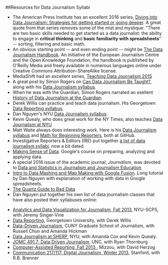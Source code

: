##Resources for Data Journalism Syllabi

- The American Press Institute has an excellent 2016 series, [Diving into Data Journalism: Strategies for getting started or going deeper](https://www.americanpressinstitute.org/publications/reports/strategy-studies/data-journalism/). A great quote from that series removes some of the mist and mystique: "There are two basic skills needed to get started as a data journalist: the ability to engage in **critical thinking** and **basic familiarity with spreadsheets**" -- sorting, filtering and basic math.
- An obvious starting point -- and even ending point -- might be [The Data Journalism Handbook](http://datajournalismhandbook.org/1.0/en/). An initiative of the European Journalism Centre and the Open Knowledge Foundation, the handbook is published by O'Reilly Media and freely available in numerous languages online under Creative Commons Attribution-ShareAlike license.
- MediaShift had an excellent series, [Teaching Data Journalism 2015](http://mediashift.org/2015/03/special-series-teaching-data-journalism-2015/)
- A great post by Simon Rogers on [Can Data Journalism Be Taught?](http://simonrogers.net/2015/01/16/can-data-journalism-be-taught/), along with his [Data Journalism syllabus](http://simonrogers.github.io/datajournalism/).
- When he was with the Guardian, Simon Rogers narrated an exellent [History of Data Journalism at the Guardian](http://www.theguardian.com/news/datablog/video/2013/apr/04/history-of-data-journalism-video)
- Derek Willis can practice and teach data journalism. His Georgetown [Data Reporting syllabus](http://dwillis.github.io/data-reporting/).
- Dan Nguyen's NYU [Data Journalism syllabus](http://www.smalldatajournalism.com/class/).
- Kevin Quealy, who does great work for the NY Times, also teaches [Data Journalism at NYU](http://kpq.github.io/sherp-31/)
- Matt Waite always does interesting work. Here is his [Data Journalism syllabus](https://github.com/mattwaite/JOUR407-Data-Journalism) and [Math for Beginning Reporters](https://github.com/mattwaite/MathForBeginningReporters), both at GitHub.
- Investigative Reporters & Editors (IRE) put together [a list of data journalism syllabi](https://ire.org/resource-center/educators-center/syllabi/), now a bit dated.
- [Making Sense of Data](https://datasense.withgoogle.com/course). Google's course on preparing, analyzing and applying data.
- A special 2016 issue of the academic journal, *Journalism*, was devoted to [Data and Statistics in Journalism and Journalism Education](http://jou.sagepub.com/content/17/1.toc)
- [Intro to Data Mashing and Map Making with Google Fusion](http://www.smalldatajournalism.com/projects/one-offs/mapping-with-fusion-tables/?utm_content=buffer8c5f4&utm_medium=social&utm_source=twitter.com&utm_campaign=buffer). Long tutorial by Dan Nguyen with explanation of working with data in Google spreadsheets.
- [The Quartz Guide to Bad Data](https://github.com/Quartz/bad-data-guide)
- Dan Nguyen put together his own list of data journalism classes that have also posted their syllabuses online:
<ul>
  <li><a href="http://www.jsvine.com/WRIT1-CE9741/syllabus/">Analytics and Data Visualization for Journalism, Fall 2013</a>, NYU-SCPS, with Jeremy Singer-Vine</li>
  <li><a href="http://dwillis.github.io/data-reporting/outline.html">Data Reporting</a>, Georgetown University, with Derek Willis</li>
  <li><a href="http://datadrivenjournalism.2013.journalism.cuny.edu/syllabus/">Data-Driven Journalism</a>, CUNY Graduate School of Journalism, with Russell Chun and Amanda Hickman</li>
  <li><a href="https://files.nyu.edu/kq2/public/_content.html">Data Journalism at SHERP</a>, NYU, with Amanda Cox and Kevin Quealy.</li>
  <li><a href="http://parklibrary.jomc.unc.edu/sites/parklibrary.jomc.unc.edu/files/491.7-Thornburg-Spring2013.pdf">JOMC 491.7: Data  Driven Journalism</a>, UNC, with Ryan Thornburg</li>
  <li><a href="http://dherzog.com/car-class/syllabus/">Computer-Assisted Reporting, Fall 2013
</a>, Mizzou, with David Herzog</li>
  <li><a href="http://www.theinternetwon.com/syllabus/">Communication 217/117: Digital Journalism, Winter 2013</a>, Stanford, with R.B. Brenner</li>
</ul>



